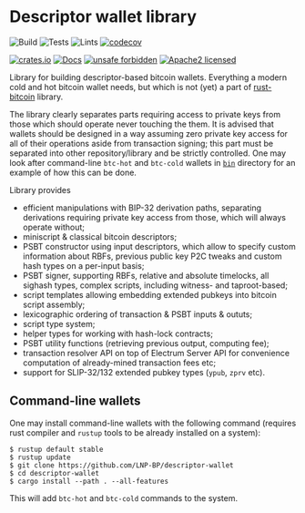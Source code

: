 # Descriptor wallet library

![Build](https://github.com/LNP-BP/descriptor-wallet/workflows/Build/badge.svg)
![Tests](https://github.com/LNP-BP/descriptor-wallet/workflows/Tests/badge.svg)
![Lints](https://github.com/LNP-BP/descriptor-wallet/workflows/Lints/badge.svg)
[![codecov](https://codecov.io/gh/LNP-BP/descriptor-wallet/branch/master/graph/badge.svg)](https://codecov.io/gh/LNP-BP/descriptor-wallet)

[![crates.io](https://img.shields.io/crates/v/descriptor-wallet)](https://crates.io/crates/descriptor-wallet)
[![Docs](https://docs.rs/descriptor-wallet/badge.svg)](https://docs.rs/descriptor-wallet)
[![unsafe forbidden](https://img.shields.io/badge/unsafe-forbidden-success.svg)](https://github.com/rust-secure-code/safety-dance/)
[![Apache2 licensed](https://img.shields.io/badge/license-Apache%202-blue)](./LICENSE)

Library for building descriptor-based bitcoin wallets. Everything a modern
cold and hot bitcoin wallet needs, but which is not (yet) a part of 
[rust-bitcoin](https://crates.io/bitcoin) library.

The library clearly separates parts requiring access to private keys from
those which should operate never touching the them. It is advised that wallets
should be designed in a way assuming zero private key access for all of their
operations aside from transaction signing; this part must be separated into
other repository/library and be strictly controlled. One may look after
command-line `btc-hot` and `btc-cold` wallets in [`bin`](bin) directory for an
example of how this can be done.

Library provides
- efficient manipulations with BIP-32 derivation paths, separating derivations
  requiring private key access from those, which will always operate without;
- miniscript & classical bitcoin descriptors;
- PSBT constructor using input descriptors, which allow to specify custom 
  information about RBFs, previous public key P2C tweaks and custom hash types
  on a per-input basis;
- PSBT signer, supporting RBFs, relative and absolute timelocks, all sighash
  types, complex scripts, including witness- and taproot-based;
- script templates allowing embedding extended pubkeys into bitcoin script 
  assembly;
- lexicographic ordering of transaction & PSBT inputs & oututs;
- script type system;
- helper types for working with hash-lock contracts;
- PSBT utility functions (retrieving previous output, computing fee);
- transaction resolver API on top of Electrum Server API for convenience
  computation of already-mined transaction fees etc;
- support for SLIP-32/132 extended pubkey types (`ypub`, `zprv` etc).

## Command-line wallets

One may install command-line wallets with the following command (requires
rust compiler and `rustup` tools to be already installed on a system):
```console
$ rustup default stable
$ rustup update
$ git clone https://github.com/LNP-BP/descriptor-wallet
$ cd descriptor-wallet
$ cargo install --path . --all-features
```

This will add `btc-hot` and `btc-cold` commands to the system.

[bin]: https://github.com/LNP-BP/descriptor-wallet/tree/master/src/bin
